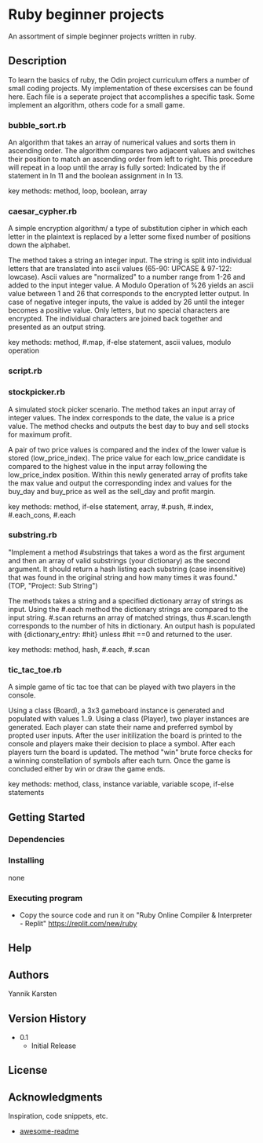 # Ruby beginner projects

An assortment of simple beginner projects written in ruby.

## Description

To learn the basics of ruby, the Odin project curriculum offers a number of small coding projects. My implementation of these excersises can be found here. Each file is a seperate project that accomplishes a specific task. Some implement an algorithm, others code for a small game.

### bubble_sort.rb

An algorithm that takes an array of numerical values and sorts them in  ascending order. The algorithm compares two adjacent values and switches their position to match an ascending order from left to right.
This procedure will repeat in a loop until the array is fully sorted: Indicated by the if statement in ln 11 and the boolean assignment in ln 13.

key methods: method, loop, boolean, array

### caesar_cypher.rb

A simple encryption algorithm/ a type of substitution cipher in which each letter in the plaintext is replaced by a letter some fixed number of positions down the alphabet.

The method takes a string an integer input. The string is split into individual letters that are translated into ascii values (65-90: UPCASE & 97-122: lowcase). Ascii values are "normalized" to a number range from 1-26 and added to the input integer value. A Modulo Operation of %26 yields an ascii value between 1 and 26 that corresponds to the encrypted letter output. In case of negative integer inputs, the value is added by 26 until the integer becomes a positive value. Only letters, but no special characters are encrypted.
The individual characters are joined back together and presented as an output string.

key methods: method, #.map, if-else statement, ascii values, modulo operation

### script.rb 

### stockpicker.rb

A simulated stock picker scenario. The method takes an input array of integer values. The index corresponds to the date, the value is a price value. The method checks and outputs the best day to buy and sell stocks for maximum profit.

A pair of two price values is compared and the index of the lower value is stored (low_price_index). The price value for each low_price candidate is compared to the highest value in the input array following the low_price_index position. Within this newly generated array of profits take the max value and output the corresponding index and values for the buy_day and buy_price as well as the sell_day and profit margin.

key methods: method, if-else statement, array, #.push, #.index, #.each_cons, #.each 


### substring.rb

"Implement a method #substrings that takes a word as the first argument and then an array of valid substrings (your dictionary) as the second argument. It should return a hash listing each substring (case insensitive) that was found in the original string and how many times it was found." (TOP, "Project: Sub String")

The methods takes a string and a specified dictionary array of strings as input. Using the #.each method the dictionary strings are compared to the input string. #.scan returns an array of matched strings, thus #.scan.length corresponds to the number of hits in dictionary.
An output hash is populated with {dictionary_entry: #hit} unless #hit ==0 and returned to the user.

key methods: method, hash, #.each, #.scan

### tic_tac_toe.rb

A simple game of tic tac toe that can be played with two players in the console.

Using a class (Board), a 3x3 gameboard instance is generated and populated with values 1..9. Using a class (Player), two player instances are generated. Each player can state their name and preferred symbol by propted user inputs. After the user initilization the board is printed to the console and players make their decision to place a symbol. After each players turn the board is updated. The method "win" brute force checks for a winning constellation of symbols after each turn. Once the game is concluded either by win or draw the game ends.

key methods: method, class, instance variable, variable scope, if-else statements

## Getting Started

### Dependencies

### Installing

none

### Executing program

* Copy the source code and run it on "Ruby Online Compiler & Interpreter - Replit"
https://replit.com/new/ruby

## Help


## Authors

Yannik Karsten

## Version History

* 0.1
    * Initial Release

## License


## Acknowledgments

Inspiration, code snippets, etc.
* [awesome-readme](https://github.com/matiassingers/awesome-readme)
